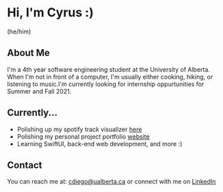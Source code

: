 # Hi, I'm Cyrus :) 
(he/him)</br>

## About Me 
I'm a 4th year software engineering student at the University of Alberta. </br> When I'm not in front of a computer, I'm usually either cooking, hiking, or listening to music.I'm currently looking for internship oppurtunities for Summer and Fall 2021. </br>

## Currently...
- Polishing up my spotify track visualizer [here](spotify-visualizer-14c21.web.app)
- Polishing my personal project portfolio [website](cyrusdiego.com)
- Learning SwiftUI, back-end web development, and more :) 

## Contact 
You can reach me at: cdiego@ualberta.ca or connect with me on [LinkedIn](https://www.linkedin.com/in/cyrus-diego/)
